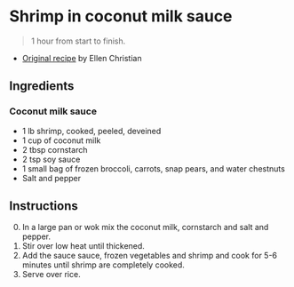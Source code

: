 # Shrimp in coconut milk sauce

> 1 hour from start to finish.

* [Original recipe][original] by Ellen Christian

## Ingredients

### Coconut milk sauce

- 1 lb shrimp, cooked, peeled, deveined
- 1 cup of coconut milk
- 2 tbsp cornstarch
- 2 tsp soy sauce
- 1 small bag of frozen broccoli, carrots, snap pears, and water chestnuts
- Salt and pepper

## Instructions

0. In a large pan or wok mix the coconut milk, cornstarch and salt and pepper.
0. Stir over low heat until thickened.
0. Add the sauce sauce, frozen vegetables and shrimp and cook for 5-6 minutes
   until shrimp are completely cooked.
0. Serve over rice.

[original]: https://confessionsofanover-workedmom.com/easy-chinese-recipe-shrimp-in-coconut-milk-sauce/
